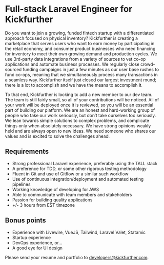 Full-stack Laravel Engineer for Kickfurther
===========================================

Do you want to join a growing, funded fintech startup with a differentiated
approach focused on physical inventory? Kickfurther is creating a
marketplace that serves users who want to earn money by participating in
the retail economy, and consumer product businesses who need financing for
inventory to meet their own growing demand and production cycles. We use
3rd-party data integrations from a variety of sources to vet co-op
applications and automate business processes. We regularly close
crowd-sourced funding campaigns in just a few minutes as our user base
rushes to fund co-ops, meaning that we simultaneously process many
transactions in a seamless way. Kickfurther itself just closed our largest
investment round; there is a lot to accomplish and we have the means to
accomplish it.

To that end, Kickfurther is looking to add a new member to our dev
team. The team is still fairly small, so all of your contributions will be
noticed. All of your work will be deployed once it is reviewed, so you will
be an essential part of building our platform. We are an honest and
hard-working group of people who take our work seriously, but don’t take
ourselves too seriously. We lean towards simple solutions to complex
problems, and complicate things only when absolutely necessary. We have
strong opinions weakly held and are always open to new ideas. We need
someone who shares our values and is excited to solve the challenges ahead.


Requirements
------------
 * Strong professional Laravel experience, preferably using the TALL stack
 * A preference for TDD, or some other rigorous testing methodology
 * Fluent in Git and use of Gitflow or a similar such workflow
 * Use of continuous integration/deployment and automated testing pipelines
 * Working knowledge of developing for AWS
 * Able to communicate with team members and stakeholders
 * Passion for building quality applications
 * +/- 3 hours from EST timezone


Bonus points
------------

 * Experience with Livewire, VueJS, Tailwind, Laravel Valet, Statamic
 * Startup experience
 * DevOps experience, or...
 * A good eye for UI design

Please send your resume and portfolio to developers@kickfurther.com.
